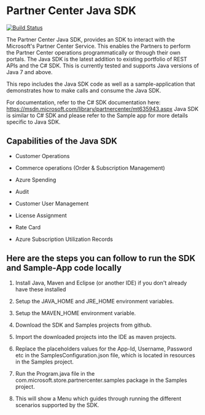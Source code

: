 # Partner Center Java SDK

[![Build Status](https://chironeng.visualstudio.com/_apis/public/build/definitions/d03521b6-3f75-4cda-8e94-fcf0e02fd9f1/1/badge)](https://chironeng.visualstudio.com/PartnerCenterSDK/_build/index?definitionId=1)

The Partner Center Java SDK, provides an SDK to interact with the Microsoft's Partner Center Service. This enables the Partners to perform the Partner Center operations programmatically or through their own portals. The Java SDK is the latest addition to existing portfolio of REST APIs and the C# SDK. This is currently tested and supports Java versions of Java 7 and above.

This repo includes the Java SDK code as well as a sample-application that demonstrates how to make calls and consume the Java SDK.

For documentation, refer to the C# SDK documentation here:
<https://msdn.microsoft.com/library/partnercenter/mt635943.aspx>
Java SDK is similar to C# SDK and please refer to the Sample app for more details specific to Java SDK.

## Capabilities of the Java SDK

* Customer Operations

* Commerce operations (Order & Subscription Management)

* Azure Spending

* Audit

* Customer User Management

* License Assignment

* Rate Card  

* Azure Subscription Utilization Records

## Here are the steps you can follow to run the SDK and Sample-App code locally

1. Install Java, Maven and Eclipse (or another IDE) if you don't already have these installed

2. Setup the JAVA_HOME and JRE_HOME environment variables.

3. Setup the MAVEN_HOME environment variable.

4. Download the SDK and Samples projects from github.

5. Import the downloaded projects into the IDE as maven projects.

6. Replace the placeholders values for the App-Id, Username, Password etc in the SamplesConfiguration.json file, which is located in resources in the Samples project.

7. Run the Program.java file in the com.microsoft.store.partnercenter.samples package in the Samples project.

8. This will show a Menu which guides through running the different scenarios supported by the SDK.